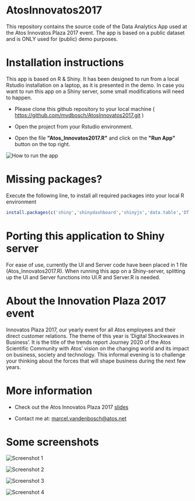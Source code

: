 # AtosInnovatos2017
This repository contains the source code of the Data Analytics App used at the Atos Innovatos Plaza 2017 event.
The app is based on a public dataset and is ONLY used for (public) demo purposes.

# Installation instructions
This app is based on R & Shiny. It has been designed to run from a local Rstudio installation on a laptop, as it is presented in the demo. 
In case you want to run this app on a Shiny server, some small modifications will need to happen.

* Please clone this github repository to your local machine ( https://github.com/mvdbosch/AtosInnovatos2017.git )

* Open the  project from your Rstudio environment.

* Open the file **"Atos_Innovatos2017.R"** and click on the **"Run App"** button on the top right.

![How to run the app](https://github.com/mvdbosch/AtosInnovatos2017/blob/master/www/HowToRun.jpg)

# Missing packages?

Execute the following line, to install all required packages into your local R environment

```R
install.packages(c('shiny','shinydashboard','shinyjs','data.table','DT','rpart','rattle','randomForest','sampling','e1071','caTools','sm','pastecs','DMwR','corrplot','caret','xgboost','V8'))
```

# Porting this application to Shiny server

For ease of use, currently the UI and Server code have been placed in 1 file (Atos_Innovatos2017.R). 
When running this app on a Shiny-server, splitting up the UI and Server functions into UI.R and Server.R is needed.

# About the Innovation Plaza 2017 event

Innovatos Plaza 2017, our yearly event for all Atos employees and their direct customer relations. The theme of this year is ‘Digital Shockwaves in Business’. 
It is the title of the trends report Journey 2020 of the Atos Scientific Community with Atos’ vision on the changing world and its impact on business, society and technology. 
This informal evening is to challenge your thinking about the forces that will shape business during the next few years.

# More information

* Check out the Atos Innovatos Plaza 2017 [slides](https://github.com/mvdbosch/AtosInnovatos2017/blob/master/www/Innovatos%202017%20-%20Codex%20and%2Data%20Analytics%20in%20Manufacturing%20v0.2.pdf)

* Contact me at: marcel.vandenbosch@atos.net

# Some screenshots

![Screenshot 1](https://github.com/mvdbosch/AtosInnovatos2017/blob/master/www/app_screenshot1.jpg)

![Screenshot 2](https://github.com/mvdbosch/AtosInnovatos2017/blob/master/www/app_screenshot2.jpg)

![Screenshot 3](https://github.com/mvdbosch/AtosInnovatos2017/blob/master/www/app_screenshot3.jpg)

![Screenshot 4](https://github.com/mvdbosch/AtosInnovatos2017/blob/master/www/app_screenshot4.jpg)

